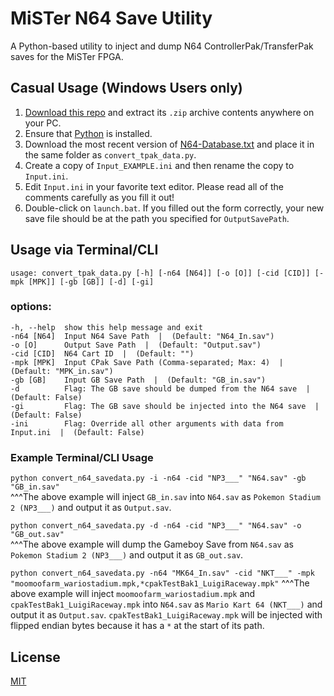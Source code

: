 # MiSTer N64 Save Utility
 A Python-based utility to inject and dump N64 ControllerPak/TransferPak saves for the MiSTer FPGA.

## Casual Usage (Windows Users only)
1) [Download this repo](https://github.com/mysterypaint/MiSTer-N64-Save-Utility/archive/refs/heads/main.zip) and extract its ``.zip`` archive contents anywhere on your PC.
2) Ensure that [Python](https://www.python.org/downloads/) is installed.
3) Download the most recent version of [N64-Database.txt](https://raw.githubusercontent.com/MiSTer-devel/N64_ROM_Database/main/N64-database.txt) and place it in the same folder as ``convert_tpak_data.py``.
4) Create a copy of ``Input_EXAMPLE.ini`` and then rename the copy to ``Input.ini``.
5) Edit ``Input.ini`` in your favorite text editor. Please read all of the comments carefully as you fill it out!
6) Double-click on ``launch.bat``. If you filled out the form correctly, your new save file should be at the path you specified for ``OutputSavePath``.

## Usage via Terminal/CLI
```usage: convert_tpak_data.py [-h] [-n64 [N64]] [-o [O]] [-cid [CID]] [-mpk [MPK]] [-gb [GB]] [-d] [-gi]```

### options:<br>
    -h, --help  show this help message and exit
    -n64 [N64]  Input N64 Save Path  |  (Default: "N64_In.sav")
    -o [O]      Output Save Path  |  (Default: "Output.sav")
    -cid [CID]  N64 Cart ID  |  (Default: "")
    -mpk [MPK]  Input CPak Save Path (Comma-separated; Max: 4)  |  (Default: "MPK_in.sav")
    -gb [GB]    Input GB Save Path  |  (Default: "GB_in.sav")
    -d          Flag: The GB save should be dumped from the N64 save  |  (Default: False)
    -gi         Flag: The GB save should be injected into the N64 save  |  (Default: False)
    -ini        Flag: Override all other arguments with data from Input.ini  |  (Default: False)

### Example Terminal/CLI Usage
``python convert_n64_savedata.py -i -n64 -cid "NP3___" "N64.sav" -gb "GB_in.sav"``<br>
^^^The above example will inject ``GB_in.sav`` into ``N64.sav`` as ``Pokemon Stadium 2 (NP3___)`` and output it as ``Output.sav``.

``python convert_n64_savedata.py -d -n64 -cid "NP3___" "N64.sav" -o "GB_out.sav"``<br>
^^^The above example will dump the Gameboy Save from ``N64.sav`` as ``Pokemon Stadium 2 (NP3___)`` and output it as ``GB_out.sav``.

``python convert_n64_savedata.py -n64 "MK64_In.sav" -cid "NKT___" -mpk "moomoofarm_wariostadium.mpk,*cpakTestBak1_LuigiRaceway.mpk"``
^^^The above example will inject ``moomoofarm_wariostadium.mpk`` and ``cpakTestBak1_LuigiRaceway.mpk`` into ``N64.sav`` as ``Mario Kart 64 (NKT___)`` and output it as ``Output.sav``. ``cpakTestBak1_LuigiRaceway.mpk`` will be injected with flipped endian bytes because it has a ``*`` at the start of its path.

## License
[MIT](https://choosealicense.com/licenses/mit/)